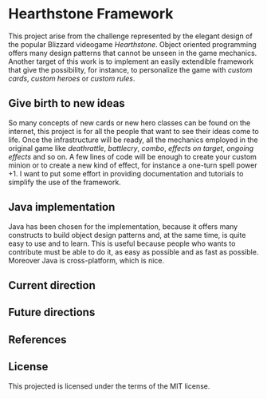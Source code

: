 # Hearthstone Framework
This project arise from the challenge represented by the elegant design of the popular Blizzard videogame *Hearthstone*. Object oriented programming offers many design patterns that cannot be unseen in the game mechanics. Another target of this work is to implement an easily extendible framework that give the possibility, for instance, to personalize the game with *custom cards*, *custom heroes* or *custom rules*.

## Give birth to new ideas
So many concepts of new cards or new hero classes can be found on the internet, this project is for all the people that want to see their ideas come to life. Once the infrastructure will be ready, all the mechanics employed in the original game like *deathrattle*, *battlecry*, *combo*, *effects on target*, *ongoing effects* and so on. A few lines of code will be enough to create your custom minion or to create a new kind of effect, for instance a one-turn spell power +1. I want to put some effort in providing documentation and tutorials to simplify the use of the framework.

## Java implementation
Java has been chosen for the implementation, because it offers many constructs to build object design patterns and, at the same time, is quite easy to use and to learn.
This is useful because people who wants to contribute must be able to do it, as easy as possible and as fast as possible. Moreover Java is cross-platform, which is nice.

## Current direction

## Future directions

## References

## License
This projected is licensed under the terms of the MIT license.